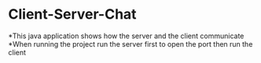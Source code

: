 # Client-Server-Chat

*This java application shows how the server and the client communicate
*When running the project run the server first to open the port then run the client

